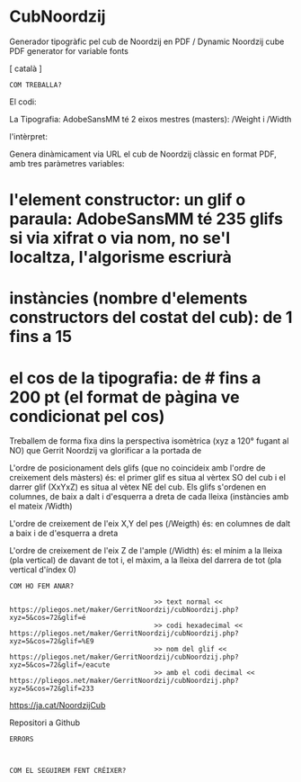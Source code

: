 # CubNoordzij
 Generador tipogràfic pel cub de Noordzij en PDF / Dynamic Noordzij cube PDF generator for variable fonts
 
\[ català ]


	COM TREBALLA?

El codi:

La Tipografia: AdobeSansMM té 2 eixos mestres (masters): /Weight i /Width

l'intèrpret:


Genera dinàmicament via URL el cub de Noordzij clàssic en format PDF, amb tres paràmetres variables:

# l'element constructor: un glif o paraula: AdobeSansMM té 235 glifs si via xifrat o via nom, no se'l localtza, l'algorisme escriurà ##

# instàncies (nombre d'elements constructors del costat del cub): de 1 fins a 15

# el cos de la tipografia: de # fins a 200 pt (el format de pàgina ve condicionat pel cos)

Treballem de forma fixa dins la perspectiva isomètrica (xyz a 120° fugant al NO) que Gerrit Noordzij va glorificar a la portada de

L'ordre de posicionament dels glifs (que no coincideix amb l'ordre de creixement dels màsters) és: el primer glif es situa al vèrtex SO del cub i el darrer glif (XxYxZ) es situa al vètex NE del cub. Els glifs s'ordenen en columnes, de baix a dalt i d'esquerra a dreta de cada lleixa (instàncies amb el mateix /Width)

L'ordre de creixement de l'eix X,Y del pes (/Weigth) és: en columnes de dalt a baix i de d'esquerra a dreta

L'ordre de creixement de l'eix Z de l'ample (/Width) és: el mínim a la lleixa (pla vertical) de davant de tot i, el màxim, a la lleixa del darrera de tot (pla vertical d'índex 0)



	COM HO FEM ANAR?
									
										>> text normal <<
	https://pliegos.net/maker/GerritNoordzij/cubNoordzij.php?xyz=5&cos=72&glif=é
										>> codi hexadecimal <<
	https://pliegos.net/maker/GerritNoordzij/cubNoordzij.php?xyz=5&cos=72&glif=%E9
										>> nom del glif <<
	https://pliegos.net/maker/GerritNoordzij/cubNoordzij.php?xyz=5&cos=72&glif=/eacute
										>> amb el codi decimal <<
	https://pliegos.net/maker/GerritNoordzij/cubNoordzij.php?xyz=5&cos=72&glif=233


https://ja.cat/NoordzijCub

Repositori a Github


	ERRORS



	COM EL SEGUIREM FENT CRÉIXER?
